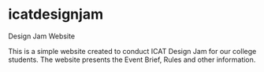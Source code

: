 # icatdesignjam
Design Jam Website

This is a simple website created to conduct ICAT Design Jam for our college students.
The website presents the Event Brief, Rules and other information.

